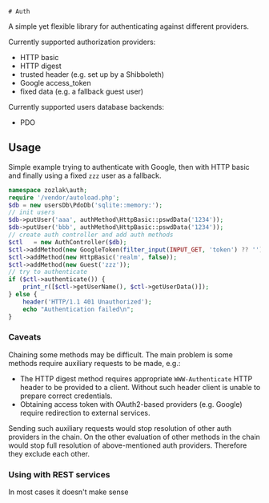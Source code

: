     # Auth

A simple yet flexible library for authenticating against different providers.

Currently supported authorization providers:

* HTTP basic
* HTTP digest
* trusted header (e.g. set up by a Shibboleth)
* Google access_token
* fixed data (e.g. a fallback guest user)

Currently supported users database backends:

* PDO

## Usage

Simple example trying to authenticate with Google, then with HTTP basic and 
finally using a fixed `zzz` user as a fallback.

```php
namespace zozlak\auth;
require '/vendor/autoload.php';
$db = new usersDb\PdoDb('sqlite::memory:');
// init users
$db->putUser('aaa', authMethod\HttpBasic::pswdData('1234'));
$db->putUser('bbb', authMethod\HttpBasic::pswdData('1234'));
// create auth controller and add auth methods
$ctl   = new AuthController($db);
$ctl->addMethod(new GoogleToken(filter_input(INPUT_GET, 'token') ?? ''));
$ctl->addMethod(new HttpBasic('realm', false));
$ctl->addMethod(new Guest('zzz'));
// try to authenticate
if ($ctl->authenticate()) {
    print_r([$ctl->getUserName(), $ctl->getUserData()]);
} else {
    header('HTTP/1.1 401 Unauthorized');
    echo "Authentication failed\n";
}
```

### Caveats

Chaining some methods may be difficult. The main problem is some methods require
auxiliary requests to be made, e.g.:

* The HTTP digest method requires appropriate `WWW-Authenticate` HTTP header to 
  be provided to a client. Without such header client is unable to prepare
  correct credentials.
* Obtaining access token with OAuth2-based providers (e.g. Google) require
  redirection to external services.

Sending such auxiliary requests would stop resolution of other auth providers in 
the chain. On the other evaluation of other methods in the chain would stop full 
resolution of above-mentioned auth providers. Therefore they exclude each other.

### Using with REST services

In most cases it doesn't make sense 
